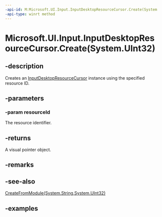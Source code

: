 ```yaml
---
-api-id: M:Microsoft.UI.Input.InputDesktopResourceCursor.Create(System.UInt32)
-api-type: winrt method
---
```


# Microsoft.UI.Input.InputDesktopResourceCursor.Create(System.UInt32)

<!--
public static Microsoft.UI.Input.InputDesktopResourceCursor Create (uint resourceId);
-->

## -description

Creates an [InputDesktopResourceCursor](inputdesktopresourcecursor.md) instance using the specified resource ID.

## -parameters

### -param resourceId

The resource identifier.

## -returns

A visual pointer object.

## -remarks

## -see-also

[CreateFromModule(System.String,System.UInt32)](inputdesktopresourcecursor_createfrommodule_2138980061.md)

## -examples
